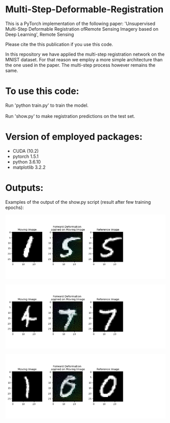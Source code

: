 # Multi-Step-Deformable-Registration

This is a PyTorch implementation of the following paper:
'Unsupervised Multi-Step Deformable Registration ofRemote Sensing Imagery based on Deep Learning', Remote Sensing

Please cite the this publication if you use this code.

In this repository we have applied the multi-step registration network on the MNIST dataset. For that reason we employ a more simple architecture than the one used in the paper. The multi-step process however remains the same.

# To use this code:
Run 'python train.py' to train the model.  <br/> <br/>
Run 'show.py' to make registration predictions on the test set.

# Version of employed packages:
- CUDA (10.2)
- pytorch 1.5.1
- python 3.6.10
- matplotlib 3.2.2

# Outputs:
Examples of the output of the show.py script (result after few training epochs):

![example1](/output/__1to5.png) 


![example1](/output/__4to7.png)

![example1](/output/__1to0.png)
